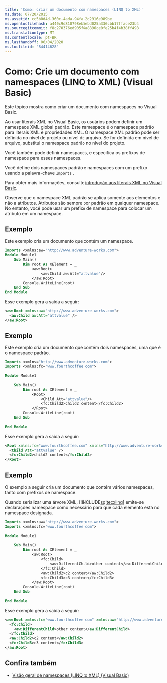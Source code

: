 ```yaml
---
title: 'Como: criar um documento com namespaces (LINQ to XML)'
ms.date: 07/20/2015
ms.assetid: cc5b0d4d-360c-4ada-94fa-2d2916e989be
ms.openlocfilehash: a440c9d810798eb5ebd025a336cbb17fface23b4
ms.sourcegitcommit: f8c270376ed905f6a8896ce0fe25b4f4b38ff498
ms.translationtype: MT
ms.contentlocale: pt-BR
ms.lasthandoff: 06/04/2020
ms.locfileid: "84414628"
---
```

# <a name="how-to-create-a-document-with-namespaces-linq-to-xml-visual-basic"></a>Como: Crie um documento com namespaces (LINQ to XML) (Visual Basic)
Este tópico mostra como criar um documento com namespaces no Visual Basic.  
  
 Ao usar literais XML no Visual Basic, os usuários podem definir um namespace XML global padrão. Este namespace é o namespace padrão para literais XML e propriedades XML. O namespace XML padrão pode ser definida no nível de projeto ou nível de arquivo. Se for definida em nível de arquivo, substitui o namespace padrão no nível do projeto.  
  
 Você também pode definir namespaces, e especifica os prefixos de namespace para esses namespaces.  
  
 Você define dois namespaces padrão e namespaces com um prefixo usando a palavra-chave `Imports` .  
  
 Para obter mais informações, consulte [introdução aos literais XML no Visual Basic](introduction-to-xml-literals.md).  
  
 Observe que o namespace XML padrão se aplica somente aos elementos e não a atributos. Atributos são sempre por padrão em qualquer namespace. No entanto, você pode usar um prefixo de namespace para colocar um atributo em um namespace.  
  
## <a name="example"></a>Exemplo  
 Este exemplo cria um documento que contém um namespace.  
  
```vb  
Imports <xmlns:aw="http://www.adventure-works.com">  
Module Module1  
    Sub Main()  
        Dim root As XElement = _  
            <aw:Root>  
                <aw:Child aw:Att="attvalue"/>  
            </aw:Root>  
        Console.WriteLine(root)  
    End Sub  
End Module  
```  
  
 Esse exemplo gera a saída a seguir:  
  
```xml  
<aw:Root xmlns:aw="http://www.adventure-works.com">  
  <aw:Child aw:Att="attvalue" />  
</aw:Root>  
```  
  
## <a name="example"></a>Exemplo  
 Este exemplo cria um documento que contém dois namespaces, uma que é o namespace padrão.  
  
```vb  
Imports <xmlns="http://www.adventure-works.com">  
Imports <xmlns:fc="www.fourthcoffee.com">  
  
Module Module1  
  
    Sub Main()  
        Dim root As XElement = _  
            <Root>  
                <Child Att="attvalue"/>  
                <fc:Child2>child2 content</fc:Child2>  
            </Root>  
        Console.WriteLine(root)  
    End Sub  
  
End Module  
```  
  
 Esse exemplo gera a saída a seguir:  
  
```xml  
<Root xmlns:fc="www.fourthcoffee.com" xmlns="http://www.adventure-works.com">  
  <Child Att="attvalue" />  
  <fc:Child2>child2 content</fc:Child2>  
</Root>  
```  
  
## <a name="example"></a>Exemplo  
 O exemplo a seguir cria um documento que contém vários namespaces, tanto com prefixos de namespace.  
  
 Quando serializar uma árvore XML, [!INCLUDE[sqltecxlinq](~/includes/sqltecxlinq-md.md)] emite-se declarações namespace como necessário para que cada elemento está no namespace designada.  
  
```vb  
Imports <xmlns:aw="http://www.adventure-works.com">  
Imports <xmlns:fc="www.fourthcoffee.com">  
  
Module Module1  
  
    Sub Main()  
        Dim root As XElement = _  
            <aw:Root>  
                <fc:Child>  
                    <aw:DifferentChild>other content</aw:DifferentChild>  
                </fc:Child>  
                <aw:Child2>c2 content</aw:Child2>  
                <fc:Child3>c3 content</fc:Child3>  
            </aw:Root>  
        Console.WriteLine(root)  
    End Sub  
  
End Module  
```  
  
 Esse exemplo gera a saída a seguir:  
  
```xml  
<aw:Root xmlns:fc="www.fourthcoffee.com" xmlns:aw="http://www.adventure-works.com">  
  <fc:Child>  
    <aw:DifferentChild>other content</aw:DifferentChild>  
  </fc:Child>  
  <aw:Child2>c2 content</aw:Child2>  
  <fc:Child3>c3 content</fc:Child3>  
</aw:Root>  
```  
  
## <a name="see-also"></a>Confira também

- [Visão geral de namespaces (LINQ to XML) (Visual Basic)](namespaces-overview-linq-to-xml.md)

